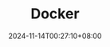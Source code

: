 ---
title: "Docker"
description: 
date: 2024-11-14T00:27:10+08:00
image: 
math: 
license: 
hidden: false
comments: true
draft: true
---